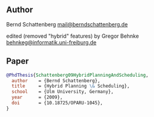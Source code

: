 ## Author
Bernd Schattenberg <mail@berndschattenberg.de>

edited (removed "hybrid" features) by Gregor Behnke <behnkeg@informatik.uni-freiburg.de>

## Paper

```bibtex
@PhdThesis{Schattenberg09HybridPlanningAndScheduling,
  author    = {Bernd Schattenberg},
  title     = {Hybrid Planning \& Scheduling},
  school    = {Ulm University, Germany},
  year      = {2009},
  doi       = {10.18725/OPARU-1045},
}
```